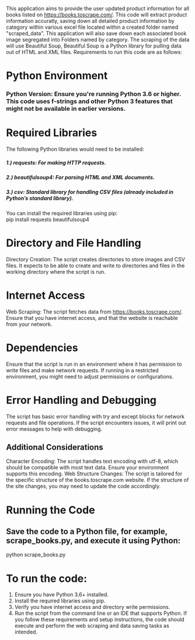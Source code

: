 This application aims to provide the user updated product information for all books listed on https://books.toscrape.com/. This code will extract product information accuratly, saving down all detailed product information by category within various excel file located within a created folder named "scraped_data". This application will also save down each associated book image segregated into Folders named by category.
The scraping of the data will use Beautiful Soup, Beautiful Soup is a Python library for pulling data out of HTML and XML files. Requirements to run this code are as follows:

# Python Environment
### Python Version: Ensure you're running Python 3.6 or higher. This code uses f-strings and other Python 3 features that might not be available in earlier versions.
   
# Required Libraries
The following Python libraries would need to be installed:
##### 1.) requests: For making HTTP requests.  
##### 2.) beautifulsoup4: For parsing HTML and XML documents.  
##### 3.) csv: Standard library for handling CSV files (already included in Python’s standard library).
You can install the required libraries using pip:  
pip install requests beautifulsoup4
# Directory and File Handling
Directory Creation: The script creates directories to store images and CSV files. It expects to be able to create and write to directories and files in the working directory where the script is run.
# Internet Access
Web Scraping: The script fetches data from https://books.toscrape.com/. Ensure that you have internet access, and that the website is reachable from your network.
# Dependencies
Ensure that the script is run in an environment where it has permission to write files and make network requests. If running in a restricted environment, you might need to adjust permissions or configurations.
# Error Handling and Debugging
The script has basic error handling with try and except blocks for network requests and file operations. If the script encounters issues, it will print out error messages to help with debugging.
## Additional Considerations
Character Encoding: The script handles text encoding with utf-8, which should be compatible with most text data. Ensure your environment supports this encoding.
Web Structure Changes: The script is tailored for the specific structure of the books.toscrape.com website. If the structure of the site changes, you may need to update the code accordingly.
# Running the Code
## Save the code to a Python file, for example, scrape_books.py, and execute it using Python:
python scrape_books.py
# To run the code:
1.	Ensure you have Python 3.6+ installed.
2.	Install the required libraries using pip.
3.	Verify you have internet access and directory write permissions.
4.	Run the script from the command line or an IDE that supports Python.
If you follow these requirements and setup instructions, the code should execute and perform the web scraping and data saving tasks as intended.


